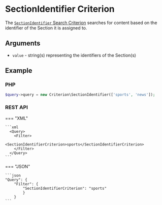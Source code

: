 # SectionIdentifier Criterion

The [`SectionIdentifier` Search Criterion](https://github.com/ibexa/core/blob/main/src/contracts/Repository/Values/Content/Query/Criterion/SectionIdentifier.php)
searches for content based on the identifier of the Section it is assigned to.

## Arguments

- `value` - string(s) representing the identifiers of the Section(s)

## Example

### PHP

``` php
$query->query = new Criterion\SectionIdentifier(['sports', 'news']);
```

### REST API

=== "XML"

    ```xml
      <Query>
        <Filter>
            <SectionIdentifierCriterion>sports</SectionIdentifierCriterion>
        </Filter>
      </Query>
    ```

=== "JSON"

    ```json
    "Query": {
        "Filter": {
            "SectionIdentifierCriterion": "sports"
            }
        }
    ```